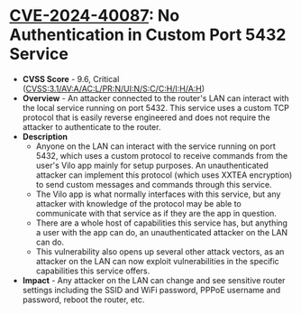 # [CVE-2024-40087](https://www.cve.org/CVERecord?id=CVE-2024-40087): No Authentication in Custom Port 5432 Service
* **CVSS Score** - 9.6, Critical ([CVSS:3.1/AV:A/AC:L/PR:N/UI:N/S:C/C:H/I:H/A:H](https://www.first.org/cvss/calculator/3.1#CVSS:3.1/AV:A/AC:L/PR:N/UI:N/S:C/C:H/I:H/A:H))
* **Overview** - An attacker connected to the router's LAN can interact with the local service running on port 5432. This service uses a custom TCP protocol that is easily reverse engineered and does not require the attacker to authenticate to the router.
* **Description**
    * Anyone on the LAN can interact with the service running on port 5432, which uses a custom protocol to receive commands from the user's Vilo app mainly for setup purposes. An unauthenticated attacker can implement this protocol (which uses XXTEA encryption) to send custom messages and commands through this service. 
    * The Vilo app is what normally interfaces with this service, but any attacker with knowledge of the protocol may be able to communicate with that service as if they are the app in question.
    * There are a whole host of capabilities this service has, but anything a user with the app can do, an unauthenticated attacker on the LAN can do.
    * This vulnerability also opens up several other attack vectors, as an attacker on the LAN can now exploit vulnerabilities in the specific capabilities this service offers.
* **Impact** -  Any attacker on the LAN can change and see sensitive router settings including the SSID and WiFi password, PPPoE username and password, reboot the router, etc.
